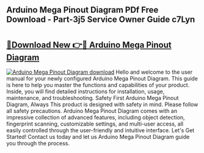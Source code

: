 ## Arduino Mega Pinout Diagram PDf Free Download - Part-3j5 Service Owner Guide c7Lyn

# <h2><a href="http://dfi0vh.blite.top/?on=Arduino+Mega+Pinout+Diagram">🔗Download New 👉🔴 Arduino Mega Pinout Diagram</a></h2>

[![Arduino Mega Pinout Diagram download](https://i.imgur.com/lujVjoI.png)](http://dfi0vh.blite.top/?on=Arduino+Mega+Pinout+Diagram)
Hello and welcome to the user manual for your newly configured Arduino Mega Pinout Diagram. This guide is here to help you master the functions and capabilities of your product. Inside, you will find detailed instructions for installation, usage, maintenance, and troubleshooting. Safety First Arduino Mega Pinout Diagram, Always This product is designed with safety in mind. Please follow all safety precautions. Arduino Mega Pinout Diagram comes with an impressive collection of advanced features, including object detection, fingerprint scanning, customizable settings, and multi-user access, all easily controlled through the user-friendly and intuitive interface. Let's Get Started! Contact us today and let us Arduino Mega Pinout Diagram guide you through the process.
